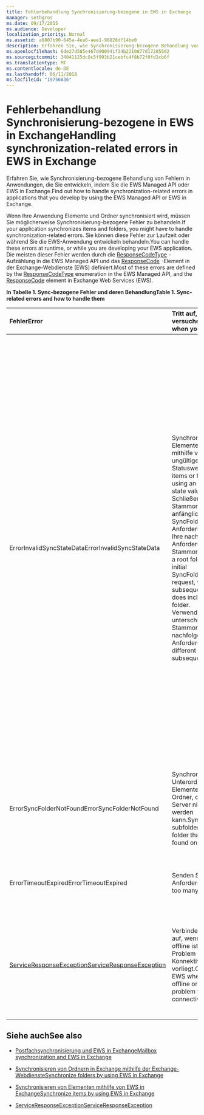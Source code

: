 ```yaml
---
title: Fehlerbehandlung Synchronisierung-bezogene in EWS in Exchange
manager: sethgros
ms.date: 09/17/2015
ms.audience: Developer
localization_priority: Normal
ms.assetid: a0807b90-645a-4ea6-aee1-96828df14be0
description: Erfahren Sie, wie Synchronisierung-bezogene Behandlung von Fehlern in Anwendungen, die Sie entwickeln, indem Sie die EWS Managed API oder EWS in Exchange.
ms.openlocfilehash: 6de27d585e467d900941f34b2210877d17205502
ms.sourcegitcommit: 34041125dc8c5f993b21cebfc4f8b72f0fd2cb6f
ms.translationtype: MT
ms.contentlocale: de-DE
ms.lasthandoff: 06/11/2018
ms.locfileid: "19756836"
---
```

# <a name="handling-synchronization-related-errors-in-ews-in-exchange"></a><span data-ttu-id="cdd68-103">Fehlerbehandlung Synchronisierung-bezogene in EWS in Exchange</span><span class="sxs-lookup"><span data-stu-id="cdd68-103">Handling synchronization-related errors in EWS in Exchange</span></span>

<span data-ttu-id="cdd68-104">Erfahren Sie, wie Synchronisierung-bezogene Behandlung von Fehlern in Anwendungen, die Sie entwickeln, indem Sie die EWS Managed API oder EWS in Exchange.</span><span class="sxs-lookup"><span data-stu-id="cdd68-104">Find out how to handle synchronization-related errors in applications that you develop by using the EWS Managed API or EWS in Exchange.</span></span>
  
<span data-ttu-id="cdd68-105">Wenn Ihre Anwendung Elemente und Ordner synchronisiert wird, müssen Sie möglicherweise Synchronisierung-bezogene Fehler zu behandeln.</span><span class="sxs-lookup"><span data-stu-id="cdd68-105">If your application synchronizes items and folders, you might have to handle synchronization-related errors.</span></span> <span data-ttu-id="cdd68-106">Sie können diese Fehler zur Laufzeit oder während Sie die EWS-Anwendung entwickeln behandeln.</span><span class="sxs-lookup"><span data-stu-id="cdd68-106">You can handle these errors at runtime, or while you are developing your EWS application.</span></span> <span data-ttu-id="cdd68-107">Die meisten dieser Fehler werden durch die [ResponseCodeType](http://msdn.microsoft.com/en-us/library/exchangewebservices.responsecodetype%28v=exchg.80%29.aspx) -Aufzählung in die EWS Managed API und das [ResponseCode](http://msdn.microsoft.com/en-us/library/aa580757%28v=exchg.150%29.aspx) -Element in der Exchange-Webdienste (EWS) definiert.</span><span class="sxs-lookup"><span data-stu-id="cdd68-107">Most of these errors are defined by the [ResponseCodeType](http://msdn.microsoft.com/en-us/library/exchangewebservices.responsecodetype%28v=exchg.80%29.aspx) enumeration in the EWS Managed API, and the [ResponseCode](http://msdn.microsoft.com/en-us/library/aa580757%28v=exchg.150%29.aspx) element in Exchange Web Services (EWS).</span></span> 
  
<span data-ttu-id="cdd68-108">**In Tabelle 1. Sync-bezogene Fehler und deren Behandlung**</span><span class="sxs-lookup"><span data-stu-id="cdd68-108">**Table 1. Sync-related errors and how to handle them**</span></span>

|<span data-ttu-id="cdd68-109">**Fehler**</span><span class="sxs-lookup"><span data-stu-id="cdd68-109">**Error**</span></span>|<span data-ttu-id="cdd68-110">**Tritt auf, wenn Sie versuchen...**</span><span class="sxs-lookup"><span data-stu-id="cdd68-110">**Occurs when you try to…**</span></span>|<span data-ttu-id="cdd68-111">**Behandeln von...**</span><span class="sxs-lookup"><span data-stu-id="cdd68-111">**Handle it by…**</span></span>|
|:-----|:-----|:-----|
|<span data-ttu-id="cdd68-112">ErrorInvalidSyncStateData</span><span class="sxs-lookup"><span data-stu-id="cdd68-112">ErrorInvalidSyncStateData</span></span>  <br/> | <span data-ttu-id="cdd68-113">Synchronisieren Sie Elemente oder Ordner mithilfe von eine ungültige Sync-Statuswert.</span><span class="sxs-lookup"><span data-stu-id="cdd68-113">Synchronize items or folders by using an invalid sync state value.</span></span>  <br/>  <span data-ttu-id="cdd68-114">Schließen Sie einen Stammordner in Ihrer anfänglichen SyncFolderHierarchy Anforderung aus, wenn Ihre nachfolgende Anforderung einen Stammordner.</span><span class="sxs-lookup"><span data-stu-id="cdd68-114">Exclude a root folder in your initial SyncFolderHierarchy request, when your subsequent request does include a root folder.</span></span>  <br/>  <span data-ttu-id="cdd68-115">Verwenden Sie unterschiedliche Stammordner in nachfolgenden Anforderungen.</span><span class="sxs-lookup"><span data-stu-id="cdd68-115">Use different root folders in subsequent requests.</span></span>  <br/> | <span data-ttu-id="cdd68-116">Sicherstellen, dass der Wert der Sync-Zustand, den Sie Übereinstimmungen Senden der Statuswert Sync während einer vorherigen Synchronisierung zurückgegeben.</span><span class="sxs-lookup"><span data-stu-id="cdd68-116">Ensuring that the sync state value you are sending matches the sync state value returned during a previous synchronization.</span></span>  <br/>  <span data-ttu-id="cdd68-117">Sicherstellen, dass Sie den Synchronisierungsstatus beim Synchronisieren von Elementen, nicht für die Ordnerhierarchie senden und umgekehrt.</span><span class="sxs-lookup"><span data-stu-id="cdd68-117">Ensuring that you are not sending the sync state for the folder hierarchy when you attempt to sync items, and vice versa.</span></span>  <br/>  <span data-ttu-id="cdd68-118">Sicherstellen, dass Sie den Synchronisierungsstatus für den richtigen Stammordner senden.</span><span class="sxs-lookup"><span data-stu-id="cdd68-118">Ensuring that you are sending the sync state for the correct root folder.</span></span>  <br/>  <span data-ttu-id="cdd68-119">Sicherstellen, dass der gleichen Stammordner in jeder Anforderung angegeben ist.</span><span class="sxs-lookup"><span data-stu-id="cdd68-119">Ensuring that the same root folder is specified in each request.</span></span>  <br/>  <span data-ttu-id="cdd68-120">Sicherstellen, dass die vorherige Anforderung nicht einen Stammordner NULL, angegeben haben während die aktuelle Anforderung einen Stammordner der Stammzertifizierungsstellen enthält.</span><span class="sxs-lookup"><span data-stu-id="cdd68-120">Ensuring that the previous request did not specify a root folder of null, while the current request includes a root folder of root.</span></span> <span data-ttu-id="cdd68-121">NULL und die Stammwebsitesammlung sind nicht die gleiche Weise behandelt.</span><span class="sxs-lookup"><span data-stu-id="cdd68-121">Null and root are not treated the same.</span></span>  <br/> |
|<span data-ttu-id="cdd68-122">ErrorSyncFolderNotFound</span><span class="sxs-lookup"><span data-stu-id="cdd68-122">ErrorSyncFolderNotFound</span></span>  <br/> |<span data-ttu-id="cdd68-123">Synchronisieren von Unterordnern oder Elementen in einem Ordner, der auf dem Server nicht gefunden werden kann.</span><span class="sxs-lookup"><span data-stu-id="cdd68-123">Synchronize subfolders or items in a folder that cannot be found on the server.</span></span>  <br/> |<span data-ttu-id="cdd68-124">Sicherstellen, dass des Ordners-ID in der Anforderung angegebene ermittelt eine Ordner-ID, die in einer vorherigen Sync-Antwort vom Server zurückgegeben.</span><span class="sxs-lookup"><span data-stu-id="cdd68-124">Ensuring that the folder ID specified in the request matches a folder ID returned from the server in a previous sync response.</span></span>  <br/> |
|<span data-ttu-id="cdd68-125">ErrorTimeoutExpired</span><span class="sxs-lookup"><span data-stu-id="cdd68-125">ErrorTimeoutExpired</span></span>  <br/> |<span data-ttu-id="cdd68-126">Senden Sie zu viele Anforderungen.</span><span class="sxs-lookup"><span data-stu-id="cdd68-126">Send too many requests.</span></span>  <br/> |<span data-ttu-id="cdd68-127">Begrenzen Ihre Batches auf 10 Elemente pro Batch von [gedrosselt](ews-throttling-in-exchange.md)zu vermeiden.</span><span class="sxs-lookup"><span data-stu-id="cdd68-127">Limiting your batches to 10 items per batch to avoid getting [throttled](ews-throttling-in-exchange.md).</span></span>  <br/> |
|[<span data-ttu-id="cdd68-128">ServiceResponseException</span><span class="sxs-lookup"><span data-stu-id="cdd68-128">ServiceResponseException</span></span>](http://msdn.microsoft.com/en-us/library/microsoft.exchange.webservices.data.serviceresponseexception%28v=exchg.80%29.aspx) <br/> |<span data-ttu-id="cdd68-129">Verbinden Sie mit EWS auf, wenn der Server offline ist oder ein Problem mit der Konnektivität vorliegt.</span><span class="sxs-lookup"><span data-stu-id="cdd68-129">Connect to EWS when the server is offline or there is a problem with connectivity.</span></span>  <br/> |<span data-ttu-id="cdd68-130">Überprüfen der Konnektivität mit dem Server, und wiederholen die Anforderung weiter unten.</span><span class="sxs-lookup"><span data-stu-id="cdd68-130">Checking connectivity with the server and retrying your request later.</span></span> <span data-ttu-id="cdd68-131">Dies ist wahrscheinlich eine vorübergehende Dienstfehler oder Netzwerkfehler.</span><span class="sxs-lookup"><span data-stu-id="cdd68-131">This is likely a transient service error or network error.</span></span>  <br/> |
   
## <a name="see-also"></a><span data-ttu-id="cdd68-132">Siehe auch</span><span class="sxs-lookup"><span data-stu-id="cdd68-132">See also</span></span>


- [<span data-ttu-id="cdd68-133">Postfachsynchronisierung und EWS in Exchange</span><span class="sxs-lookup"><span data-stu-id="cdd68-133">Mailbox synchronization and EWS in Exchange</span></span>](mailbox-synchronization-and-ews-in-exchange.md)
    
- [<span data-ttu-id="cdd68-134">Synchronisieren von Ordnern in Exchange mithilfe der Exchange-Webdienste</span><span class="sxs-lookup"><span data-stu-id="cdd68-134">Synchronize folders by using EWS in Exchange</span></span>](how-to-synchronize-folders-by-using-ews-in-exchange.md)
    
- [<span data-ttu-id="cdd68-135">Synchronisieren von Elementen mithilfe von EWS in Exchange</span><span class="sxs-lookup"><span data-stu-id="cdd68-135">Synchronize items by using EWS in Exchange</span></span>](how-to-synchronize-items-by-using-ews-in-exchange.md)
    
- [<span data-ttu-id="cdd68-136">ServiceResponseException</span><span class="sxs-lookup"><span data-stu-id="cdd68-136">ServiceResponseException</span></span>](http://msdn.microsoft.com/en-us/library/microsoft.exchange.webservices.data.serviceresponseexception%28v=exchg.80%29.aspx)
    

